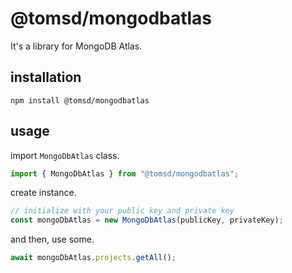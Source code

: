 # @tomsd/mongodbatlas

It's a library for MongoDB Atlas.  

## installation

``` shell
npm install @tomsd/mongodbatlas
```

## usage

import `MongoDbAtlas` class.

``` typescript
import { MongoDbAtlas } from "@tomsd/mongodbatlas";
```

create instance.

``` typescript
// initialize with your public key and private key
const mongoDbAtlas = new MongoDbAtlas(publicKey, privateKey);
```

and then, use some.

``` typescript
await mongoDbAtlas.projects.getAll();
```
